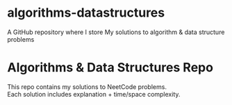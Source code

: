 # algorithms-datastructures
A GitHub repository where I store My solutions to algorithm &amp; data structure problems 

# Algorithms & Data Structures Repo

This repo contains my solutions to NeetCode problems.  
Each solution includes explanation + time/space complexity. 
